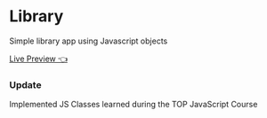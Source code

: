 # Library

Simple library app using Javascript objects

[Live Preview 👈](https://mauroagustin99.github.io/library/)

### Update

Implemented JS Classes learned during the TOP JavaScript Course
